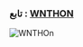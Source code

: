 
### تابع : [WNTHON](https://t.me/Wnthon) ###

![WNTHOn](https://telegra.ph/file/963198b553ecf1cd70755.jpg)
